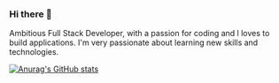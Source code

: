 ### Hi there 👋

Ambitious Full Stack Developer, with a passion for coding and l loves to build applications. I'm very passionate about learning new skills and technologies.

[![Anurag's GitHub stats](https://github-readme-stats.vercel.app/api?username=mata0050)](https://github.com/anuraghazra/github-readme-stats)
<!--
**mata0050/mata0050** is a ✨ _special_ ✨ repository because its `README.md` (this file) appears on your GitHub profile.

Here are some ideas to get you started:

- 🔭 I’m currently working on ...
- 🌱 I’m currently learning ...
- 👯 I’m looking to collaborate on ...
- 🤔 I’m looking for help with ...
- 💬 Ask me about ...
- 📫 How to reach me: ...
- 😄 Pronouns: ...
- ⚡ Fun fact: ...
-->

